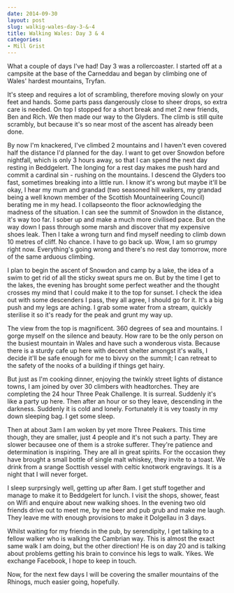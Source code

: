 ```yaml
---
date: 2014-09-30
layout: post
slug: walkig-wales-day-3-&-4
title: Walking Wales: Day 3 & 4
categories:
- Mill Grist
---
```


What a couple of days I've had! Day 3 was a rollercoaster. I started off at a campsite at the base of the Carneddau and began by climbing one of Wales' hardest mountains, Tryfan.

It's steep and requires a lot of scrambling, therefore moving slowly on your feet and hands. Some parts pass dangerously close to sheer drops, so extra care is needed. On top I stopped for a short break and met 2 new friends, Ben and Rich. We then made our way to the Glyders. The climb is still quite scrambly, but because it's so near most of the ascent has already been done.

By now I'm knackered, I've climbed 2 mountains and I haven't even covered half the distance I'd planned for the day. I want to get over Snowdon before nightfall, which is only 3 hours away, so that I can spend the next day resting in Beddgelert. The longing for a rest day makes me push hard and commit a cardinal sin - rushing on the mountains. I descend the Glyders too fast, sometimes breaking into a little run. I know it's wrong but maybe it'll be okay, I hear my mum and grandad (two seasoned hill walkers, my grandad being a well known member of the Scottish Mountaineering Council) berating me in my head. I collapseonto the floor acknowledging the madness of the situation. I can see the summit of Snowdon in the distance, it's way too far. I sober up and make a much more civilised pace. But on the way down I pass through some marsh and discover that my expensive shoes leak. Then I take a wrong turn and find myself needing to climb down 10 metres of cliff. No chance. I have to go back up. Wow, I am so grumpy right now. Everything's going wrong and there's no rest day tomorrow, more of the same arduous climbing.

I plan to begin the ascent of Snowdon and camp by a lake, the idea of a swim to get rid of all the sticky sweat spurs me on. But by the time I get to the lakes, the evening has brought some perfect weather and the thought crosses my mind that I could make it to the top for sunset. I check the idea out with some descenders I pass, they all agree, I should go for it. It's a big push and my legs are aching. I grab some water from a stream, quickly sterilise it so it's ready for the peak and grunt my way up.

The view from the top is magnificent. 360 degrees of sea and mountains. I gorge myself on the silence and beauty. How rare to be the only person on the busiest mountain in Wales and have such a wonderous vista. Because there is a sturdy cafe up here with decent shelter amongst it's walls, I decide it'll be safe enough for me to bivvy on the summit; I can retreat to the safety of the nooks of a building if things get hairy.

But just as I'm cooking dinner, enjoying the twinkly street lights of distance towns, I am joined by over 30 climbers with headtorches. They are completing the 24 hour Three Peak Challenge. It is surreal. Suddenly it's like a party up here. Then after an hour or so they leave, descending in the darkness. Suddenly it is cold and lonely. Fortunately it is vey toasty in my down sleeping bag. I get some sleep.

Then at about 3am I am woken by yet more Three Peakers. This time though, they are smaller, just 4 people and it's not such a party. They are slower becausee one of them is a stroke sufferer. They're patience and determination is inspiring. They are all in great spirits. For the occasion they have brought a small bottle of single malt whiskey, they invite to a toast. We drink from a srange Socttish vessel with celtic knotwork engravings. It is a night that I will never forget.

I sleep surprsingly well, getting up after 8am. I get stuff together and manage to make it to Beddgelert for lunch. I visit the shops, shower, feast on Wifi and enquire about new walking shoes. In the evening two old friends drive out to meet me, by me beer and pub grub and make me laugh. They leave me with enough provisions to make it Dolgellau in 3 days.

Whilst waiting for my friends in the pub, by serendipity, I get talking to a fellow walker who is walking the Cambrian way. This is almost the exact same walk I am doing, but the other direction! He is on day 20 and is talking about problems getting his brain to convince his legs to walk. Yikes. We exchange Facebook, I hope to keep in touch.

Now, for the next few days I will be covering the smaller mountains of the Rhinogs, much easier going, hopefully.
